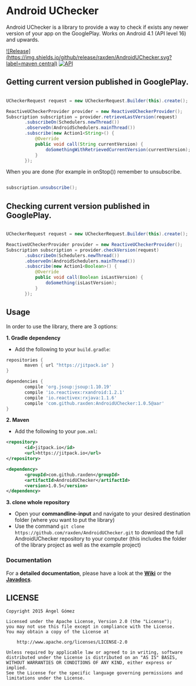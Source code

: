 Android UChecker
==========

Android UChecker is a library to provide a way to check if exists any newer version of your app on the GooglePlay. Works on Android 4.1 (API level 16) and upwards.

[![Release](https://img.shields.io/github/release/raxden/AndroidUChecker.svg?label=maven central)](https://jitpack.io/#raxden/AndroidUChecker/) [![API](https://img.shields.io/badge/API-16%2B-green.svg?style=flat)](https://android-arsenal.com/api?level=16)

## Getting current version published in GooglePlay.

 ```java

UCheckerRequest request = new UCheckerRequest.Builder(this).create();

ReactiveUCheckerProvider provider = new ReactiveUCheckerProvider();
Subscription subscription = provider.retrieveLastVersion(request)
        .subscribeOn(Schedulers.newThread())
        .observeOn(AndroidSchedulers.mainThread())
        .subscribe(new Action1<String>() {
            @Override
            public void call(String currentVersion) {
                doSomethingWithRetrievedCurrentVersion(currentVersion);
            }
        });

```

When you are done (for example in onStop()) remember to unsubscribe.


 ```java

 subscription.unsubscribe();

 ```

## Checking current version published in GooglePlay.

 ```java

UCheckerRequest request = new UCheckerRequest.Builder(this).create();

ReactiveUCheckerProvider provider = new ReactiveUCheckerProvider();
Subscription subscription = provider.checkVersion(request)
        .subscribeOn(Schedulers.newThread())
        .observeOn(AndroidSchedulers.mainThread())
        .subscribe(new Action1<Boolean>() {
            @Override
            public void call(Boolean isLastVersion) {
                doSomething(isLastVersion);
            }
        });

```

## Usage

In order to use the library, there are 3 options:

**1. Gradle dependency**

 - 	Add the following to your `build.gradle`:
 ```gradle
repositories {
	    maven { url "https://jitpack.io" }
}

dependencies {
        compile 'org.jsoup:jsoup:1.10.19'
        compile 'io.reactivex:rxandroid:1.2.1'
        compile 'io.reactivex:rxjava:1.1.6'
	    compile 'com.github.raxden:AndroidUChecker:1.0.5@aar'
}
```

**2. Maven**
- Add the following to your `pom.xml`:
 ```xml
<repository>
       	<id>jitpack.io</id>
	    <url>https://jitpack.io</url>
</repository>

<dependency>
	    <groupId>com.github.raxden</groupId>
	    <artifactId>AndroidUChecker</artifactId>
	    <version>1.0.5</version>
</dependency>
```

**3. clone whole repository**
 - Open your **commandline-input** and navigate to your desired destination folder (where you want to put the library)
 - Use the command `git clone https://github.com/raxden/AndroidUChecker.git` to download the full AndroidUChecker repository to your computer (this includes the folder of the library project as well as the example project)

### Documentation 

For a **detailed documentation**, please have a look at the [**Wiki**](https://github.com/raxden/AndroidUChecker/wiki) or the [**Javadocs**](https://jitpack.io/com/github/raxden/AndroidUChecker/1.0.5/javadoc/).

## LICENSE

    Copyright 2015 Ángel Gómez

    Licensed under the Apache License, Version 2.0 (the "License");
    you may not use this file except in compliance with the License.
    You may obtain a copy of the License at

        http://www.apache.org/licenses/LICENSE-2.0

    Unless required by applicable law or agreed to in writing, software
    distributed under the License is distributed on an "AS IS" BASIS,
    WITHOUT WARRANTIES OR CONDITIONS OF ANY KIND, either express or implied.
    See the License for the specific language governing permissions and
    limitations under the License.